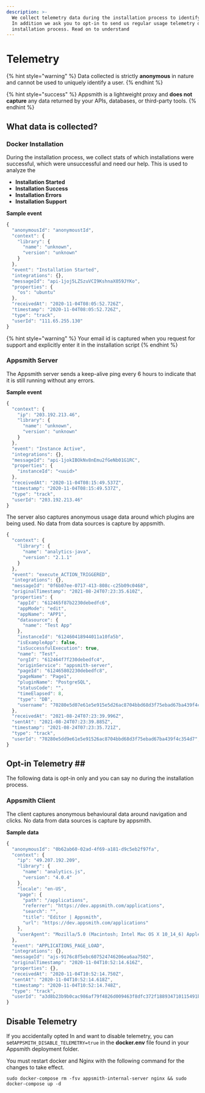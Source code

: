 ```yaml
---
description: >-
  We collect telemetry data during the installation process to identify errors.
  In addition we ask you to opt-in to send us regular usage telemetry during the
  installation process. Read on to understand
---
```


# Telemetry

{% hint style="warning" %}
Data collected is strictly **anonymous** in nature and cannot be used to uniquely identify a user.
{% endhint %}

{% hint style="success" %}
Appsmith is a lightweight proxy and **does not capture** any data returned by your APIs, databases, or third-party tools.
{% endhint %}

## What data is collected?

### Docker Installation

During the installation process, we collect stats of which installations were successful, which were unsuccessful and need our help. This is used to analyze the

* **Installation Started**
* **Installation Success**
* **Installation Errors**
* **Installation Support**

**Sample event**

```javascript
{
  "anonymousId": "anonymoustId",
  "context": {
    "library": {
      "name": "unknown",
      "version": "unknown"
    }
  },
  "event": "Installation Started",
  "integrations": {},
  "messageId": "api-1joj5LZSzuVCI9KshnaX059JYKo",
  "properties": {
    "os": "ubuntu"
  },
  "receivedAt": "2020-11-04T08:05:52.726Z",
  "timestamp": "2020-11-04T08:05:52.726Z",
  "type": "track",
  "userId": "111.65.255.130"
}
```

{% hint style="warning" %}
Your email id is captured when you request for support and explicitly enter it in the installation script
{% endhint %}

### Appsmith Server

The Appsmith server sends a keep-alive ping every 6 hours to indicate that it is still running without any errors.

**Sample event**

```javascript
{
  "context": {
    "ip": "203.192.213.46",
    "library": {
      "name": "unknown",
      "version": "unknown"
    }
  },
  "event": "Instance Active",
  "integrations": {},
  "messageId": "api-1jokIBOkNv8nEmu2fGeNb01G1RC",
  "properties": {
    "instanceId": "<uuid>"
  },
  "receivedAt": "2020-11-04T08:15:49.537Z",
  "timestamp": "2020-11-04T08:15:49.537Z",
  "type": "track",
  "userId": "203.192.213.46"
}
```

The server also captures anonymous usage data around which plugins are being used. No data from data sources is capture by appsmith.

```javascript
{
  "context": {
    "library": {
      "name": "analytics-java",
      "version": "2.1.1"
    }
  },
  "event": "execute_ACTION_TRIGGERED",
  "integrations": {},
  "messageId": "0f6b07ee-0717-413-808c-c25b09c0468",
  "originalTimestamp": "2021-08-24T07:23:35.610Z",
  "properties": {
    "appId": "612465f87b2230debedfc6",
    "appMode": "edit",
    "appName": "APP1",
    "datasource": {
      "name": "Test App"
    },
    "instanceId": "612460418944011a10fa5b",
    "isExampleApp": false,
    "isSuccessfulExecution": true,
    "name": "Test",
    "orgId": "612464f7f230debedfc4",
    "originService": "appsmith-server",
    "pageId": "612465802230debedfc8",
    "pageName": "Page1",
    "pluginName": "PostgreSQL",
    "statusCode": "",
    "timeElapsed": 8,
    "type": "DB",
    "username": "70280e5d07e61e5e915e5d26ac8704bbd68d3f75ebad67ba439f4c354d7"
  },
  "receivedAt": "2021-08-24T07:23:39.996Z",
  "sentAt": "2021-08-24T07:23:39.885Z",
  "timestamp": "2021-08-24T07:23:35.721Z",
  "type": "track",
  "userId": "70280e5dd9e61e5e91526ac8704bbd68d3f75ebad67ba439f4c354d7",
}
```

## Opt-in Telemetry \#\#

The following data is opt-in only and you can say no during the installation process.

### Appsmith Client

The client captures anonymous behavioural data around navigation and clicks. No data from data sources is capture by appsmith.

**Sample data**

```javascript
{
  "anonymousId": "0b62ab60-02ad-4f69-a181-d9c5eb2f97fa",
  "context": {
    "ip": "49.207.192.209",
    "library": {
      "name": "analytics.js",
      "version": "4.0.4"
    },
    "locale": "en-US",
    "page": {
      "path": "/applications",
      "referrer": "https://dev.appsmith.com/applications",
      "search": "",
      "title": "Editor | Appsmith",
      "url": "https://dev.appsmith.com/applications"
    },
    "userAgent": "Mozilla/5.0 (Macintosh; Intel Mac OS X 10_14_6) AppleWebKit/537.36 (KHTML, like Gecko) Chrome/86.0.4240.111 Safari/537.36"
  },
  "event": "APPLICATIONS_PAGE_LOAD",
  "integrations": {},
  "messageId": "ajs-9176c8f5ebc607524746206ea6aa7502",
  "originalTimestamp": "2020-11-04T10:52:14.616Z",
  "properties": {},
  "receivedAt": "2020-11-04T10:52:14.750Z",
  "sentAt": "2020-11-04T10:52:14.618Z",
  "timestamp": "2020-11-04T10:52:14.748Z",
  "type": "track",
  "userId": "a3d8b23b9b0cac986af79f4826d009463f8dfc372f188934710115491b7665a1"
}
```

## Disable Telemetry

If you accidentally opted In and want to disable telemetry, you can set`APPSMITH_DISABLE_TELEMETRY=true` in the **docker.env** file found in your Appsmith deployment folder.

You must restart docker and Nginx with the following command for the changes to take effect.

```text
sudo docker-compose rm -fsv appsmith-internal-server nginx && sudo docker-compose up -d
```

